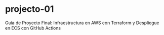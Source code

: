 # projecto-01
Guía de Proyecto Final: Infraestructura en AWS con Terraform y Despliegue en ECS con GitHub Actions
